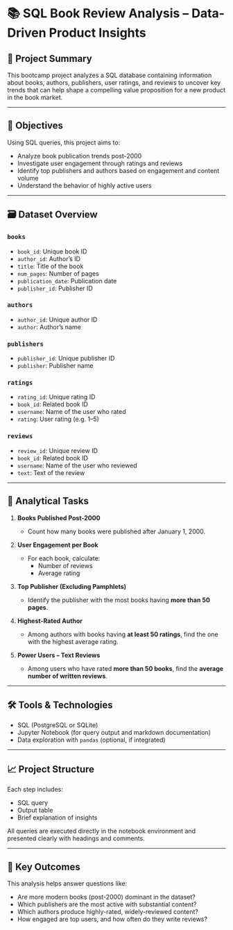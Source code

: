 # 📚 SQL Book Review Analysis – Data-Driven Product Insights

## 📁 Project Summary

This bootcamp project analyzes a SQL database containing information about books, authors, publishers, user ratings, and reviews to uncover key trends that can help shape a compelling value proposition for a new product in the book market.

---

## 🎯 Objectives

Using SQL queries, this project aims to:

- Analyze book publication trends post-2000
- Investigate user engagement through ratings and reviews
- Identify top publishers and authors based on engagement and content volume
- Understand the behavior of highly active users

---

## 🗃️ Dataset Overview

### `books`
- `book_id`: Unique book ID  
- `author_id`: Author’s ID  
- `title`: Title of the book  
- `num_pages`: Number of pages  
- `publication_date`: Publication date  
- `publisher_id`: Publisher ID  

### `authors`
- `author_id`: Unique author ID  
- `author`: Author’s name  

### `publishers`
- `publisher_id`: Unique publisher ID  
- `publisher`: Publisher name  

### `ratings`
- `rating_id`: Unique rating ID  
- `book_id`: Related book ID  
- `username`: Name of the user who rated  
- `rating`: User rating (e.g. 1–5)  

### `reviews`
- `review_id`: Unique review ID  
- `book_id`: Related book ID  
- `username`: Name of the user who reviewed  
- `text`: Text of the review  

---

## 🧠 Analytical Tasks

1. **Books Published Post-2000**  
   - Count how many books were published after January 1, 2000.

2. **User Engagement per Book**  
   - For each book, calculate:  
     - Number of reviews  
     - Average rating  

3. **Top Publisher (Excluding Pamphlets)**  
   - Identify the publisher with the most books having **more than 50 pages**.

4. **Highest-Rated Author**  
   - Among authors with books having **at least 50 ratings**, find the one with the highest average rating.

5. **Power Users – Text Reviews**  
   - Among users who have rated **more than 50 books**, find the **average number of written reviews**.

---

## 🛠️ Tools & Technologies

- SQL (PostgreSQL or SQLite)
- Jupyter Notebook (for query output and markdown documentation)
- Data exploration with `pandas` (optional, if integrated)

---

## 📈 Project Structure

Each step includes:

- SQL query
- Output table
- Brief explanation of insights

All queries are executed directly in the notebook environment and presented clearly with headings and comments.

---

## 🧾 Key Outcomes

This analysis helps answer questions like:

- Are more modern books (post-2000) dominant in the dataset?
- Which publishers are the most active with substantial content?
- Which authors produce highly-rated, widely-reviewed content?
- How engaged are top users, and how often do they write reviews?

